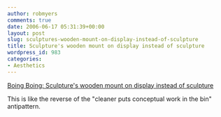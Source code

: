 ```yaml
---
author: robmyers
comments: true
date: 2006-06-17 05:31:39+00:00
layout: post
slug: sculptures-wooden-mount-on-display-instead-of-sculpture
title: Sculpture's wooden mount on display instead of sculpture
wordpress_id: 983
categories:
- Aesthetics
---
```


[Boing Boing: Sculpture's wooden mount on display instead of sculpture](http://www.boingboing.net/2006/06/15/sculptures_wooden_mo.html)  
  
This is like the reverse of the "cleaner puts conceptual work in the bin" antipattern.  


